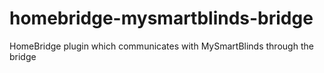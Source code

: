 # homebridge-mysmartblinds-bridge
HomeBridge plugin which communicates with MySmartBlinds through the bridge
